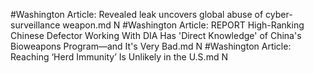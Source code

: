 #Washington
Article: Revealed leak uncovers global abuse of cyber-surveillance weapon.md N
#Washington
Article: REPORT High-Ranking Chinese Defector Working With DIA Has 'Direct Knowledge' of China's Bioweapons Program—and It's Very Bad.md N
#Washington
Article: Reaching ‘Herd Immunity’ Is Unlikely in the U.S.md N

